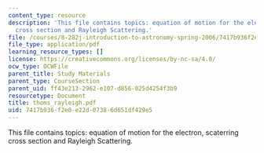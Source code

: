 ```yaml
---
content_type: resource
description: 'This file contains topics: equation of motion for the electron, scaterring
  cross section and Rayleigh Scattering.'
file: /courses/8-282j-introduction-to-astronomy-spring-2006/7417b936f2e0e22d07386d651df429e5_thoms_rayleigh.pdf
file_type: application/pdf
learning_resource_types: []
license: https://creativecommons.org/licenses/by-nc-sa/4.0/
ocw_type: OCWFile
parent_title: Study Materials
parent_type: CourseSection
parent_uid: ff43e213-2962-e107-d856-025d4254f3b9
resourcetype: Document
title: thoms_rayleigh.pdf
uid: 7417b936-f2e0-e22d-0738-6d651df429e5
---
```

This file contains topics: equation of motion for the electron, scaterring cross section and Rayleigh Scattering.